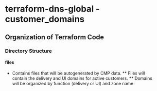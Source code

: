 # terraform-dns-global - customer_domains

## Organization of Terraform Code

### Directory Structure

#### files
* Contains files that will be autogenerated by CMP data.
** Files will contain the delivery and UI domains for active customers.
** Domains will be organized by function (delivery or UI) and zone name